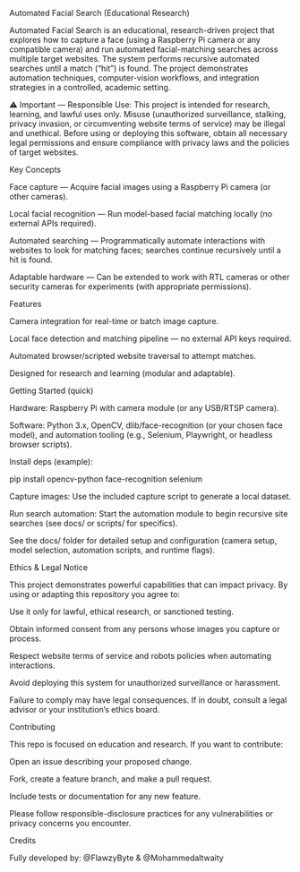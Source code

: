 Automated Facial Search (Educational Research)

Automated Facial Search is an educational, research-driven project that explores how to capture a face (using a Raspberry Pi camera or any compatible camera) and run automated facial-matching searches across multiple target websites. The system performs recursive automated searches until a match (“hit”) is found. The project demonstrates automation techniques, computer-vision workflows, and integration strategies in a controlled, academic setting.

⚠️ Important — Responsible Use: This project is intended for research, learning, and lawful uses only. Misuse (unauthorized surveillance, stalking, privacy invasion, or circumventing website terms of service) may be illegal and unethical. Before using or deploying this software, obtain all necessary legal permissions and ensure compliance with privacy laws and the policies of target websites.

Key Concepts

Face capture — Acquire facial images using a Raspberry Pi camera (or other cameras).

Local facial recognition — Run model-based facial matching locally (no external APIs required).

Automated searching — Programmatically automate interactions with websites to look for matching faces; searches continue recursively until a hit is found.

Adaptable hardware — Can be extended to work with RTL cameras or other security cameras for experiments (with appropriate permissions).

Features

Camera integration for real-time or batch image capture.

Local face detection and matching pipeline — no external API keys required.

Automated browser/scripted website traversal to attempt matches.

Designed for research and learning (modular and adaptable).

Getting Started (quick)

Hardware: Raspberry Pi with camera module (or any USB/RTSP camera).

Software: Python 3.x, OpenCV, dlib/face-recognition (or your chosen face model), and automation tooling (e.g., Selenium, Playwright, or headless browser scripts).

Install deps (example):

pip install opencv-python face-recognition selenium


Capture images: Use the included capture script to generate a local dataset.

Run search automation: Start the automation module to begin recursive site searches (see docs/ or scripts/ for specifics).

See the docs/ folder for detailed setup and configuration (camera setup, model selection, automation scripts, and runtime flags).

Ethics & Legal Notice

This project demonstrates powerful capabilities that can impact privacy. By using or adapting this repository you agree to:

Use it only for lawful, ethical research, or sanctioned testing.

Obtain informed consent from any persons whose images you capture or process.

Respect website terms of service and robots policies when automating interactions.

Avoid deploying this system for unauthorized surveillance or harassment.

Failure to comply may have legal consequences. If in doubt, consult a legal advisor or your institution’s ethics board.

Contributing

This repo is focused on education and research. If you want to contribute:

Open an issue describing your proposed change.

Fork, create a feature branch, and make a pull request.

Include tests or documentation for any new feature.

Please follow responsible-disclosure practices for any vulnerabilities or privacy concerns you encounter.

Credits

Fully developed by: @FlawzyByte & @Mohammedaltwaity
